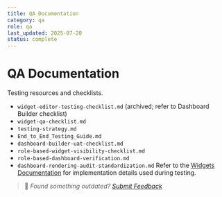 ```yaml
---
title: QA Documentation
category: qa
role: qa
last_updated: 2025-07-20
status: complete
---
```


# QA Documentation

Testing resources and checklists.

- `widget-editor-testing-checklist.md` (archived; refer to Dashboard Builder checklist)
- `widget-qa-checklist.md`
- `testing-strategy.md`
- `End_to_End_Testing_Guide.md`
- `dashboard-builder-uat-checklist.md`
- `role-based-widget-visibility-checklist.md`
- `role-based-dashboard-verification.md`
- `dashboard-rendering-audit-standardization.md`
Refer to the [Widgets Documentation](../widgets/README.md) for implementation details used during testing.

> 💬 *Found something outdated? [Submit Feedback](../feedback.md)*
